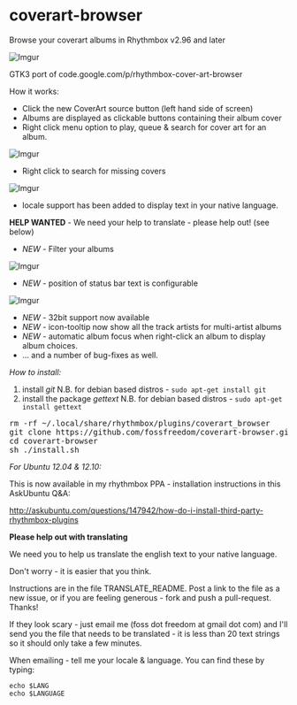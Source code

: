 coverart-browser
================

Browse your coverart albums in Rhythmbox v2.96 and later

![Imgur](http://i.imgur.com/JRJKF.png)

GTK3 port of code.google.com/p/rhythmbox-cover-art-browser

How it works:

 - Click the new CoverArt source button (left hand side of screen)
 - Albums are displayed as clickable buttons containing their album cover
 - Right click menu option to play, queue & search for cover art for an album.

![Imgur](http://i.imgur.com/XCAdF.png)

 - Right click to search for missing covers

![Imgur](http://i.imgur.com/QmHzi.png)

 - locale support has been added to display text in your native language.

**HELP WANTED** - We need your help to translate - please help out! (see below)
 - *NEW* - Filter your albums

![Imgur](http://i.imgur.com/1QEfH.png)

 - *NEW* - position of status bar text is configurable

![Imgur](http://i.imgur.com/LWSFR.png)

 - *NEW* - 32bit support now available
 - *NEW* - icon-tooltip now show all the track artists for multi-artist albums
 - *NEW* - automatic album focus when right-click an album to display album choices.
 - ... and a number of bug-fixes as well.

*How to install:*

1. install *git*
N.B. for debian based distros - `sudo apt-get install git`
2. install the package *gettext*
N.B. for debian based distros - `sudo apt-get install gettext`

<pre>
rm -rf ~/.local/share/rhythmbox/plugins/coverart_browser
git clone https://github.com/fossfreedom/coverart-browser.git
cd coverart-browser
sh ./install.sh
</pre>

*For Ubuntu 12.04 & 12.10:*

This is now available in my rhythmbox PPA - installation instructions in this AskUbuntu Q&A:

http://askubuntu.com/questions/147942/how-do-i-install-third-party-rhythmbox-plugins

**Please help out with translating**

We need you to help us translate the english text to your native language.

Don't worry - it is easier that you think.

Instructions are in the file TRANSLATE_README. Post a link to the file as a new issue, or
if you are feeling generous - fork and push a pull-request. Thanks!

If they look scary - just email me (foss dot freedom at gmail dot com) and I'll send you the 
file that needs to be translated - it is less than 20 text strings so it should only take a
few minutes.

When emailing - tell me your locale & language.  You can find these by typing:

    echo $LANG
    echo $LANGUAGE
